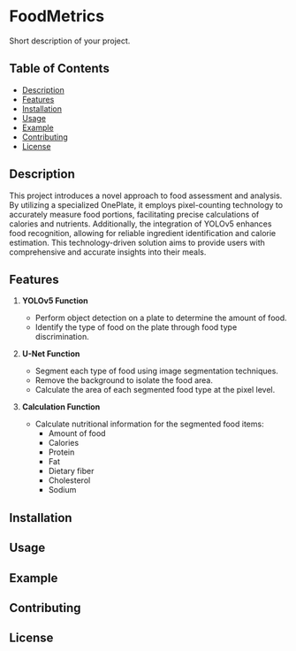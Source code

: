 # FoodMetrics

Short description of your project.

## Table of Contents

- [Description](#description)
- [Features](#features)
- [Installation](#installation)
- [Usage](#usage)
- [Example](#example)
- [Contributing](#contributing)
- [License](#license)

## Description

This project introduces a novel approach to food assessment and analysis. By utilizing a specialized OnePlate, it employs pixel-counting technology to accurately measure food portions, facilitating precise calculations of calories and nutrients. Additionally, the integration of YOLOv5 enhances food recognition, allowing for reliable ingredient identification and calorie estimation. This technology-driven solution aims to provide users with comprehensive and accurate insights into their meals.

## Features

1. **YOLOv5 Function**
   - Perform object detection on a plate to determine the amount of food.
   - Identify the type of food on the plate through food type discrimination.

2. **U-Net Function**
   - Segment each type of food using image segmentation techniques.
   - Remove the background to isolate the food area.
   - Calculate the area of each segmented food type at the pixel level.

3. **Calculation Function**
   - Calculate nutritional information for the segmented food items:
     - Amount of food
     - Calories
     - Protein
     - Fat
     - Dietary fiber
     - Cholesterol
     - Sodium

## Installation


## Usage


## Example


## Contributing


## License


